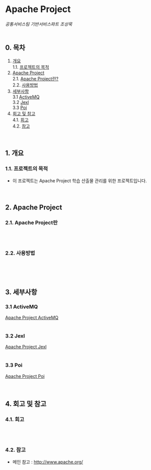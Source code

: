 # Apache Project
###### 공통서비스팀 기반서비스파트 조상묵 <br><br>

## 0. 목차
1. [개요](#1-개요)<br>
    1.1. [프로젝트의 목적](#11-프로젝트의-목적)<br>
2. [Apache Project](#2-Apache-Project)<br>
    2.1. [Apache Project란?](#21-Apache-Project란)<br>
    2.2. [사용방법](#22-사용방법)<br>
3. [세부사항](#3-세부사항)<br>
    3.1 [ActiveMQ](#31-ActiveMQ)<br>
    3.2 [Jexl](#32-Jexl)<br>
    3.3 [Poi](#33-Poi)<br>
4. [회고 및 참고](#4-회고-및-참고)<br>
    4.1. [회고](#41-회고)<br>
    4.2. [참고](#42-참고)<br>
<br>

## 1. 개요
### 1.1. 프로젝트의 목적
- 이 프로젝트는 Apache Project 학습 산출물 관리를 위한 프로젝트입니다.
<br><br><br>

## 2. Apache Project
### 2.1. Apache Project란
<br><br>

### 2.2. 사용방법
<br><br><br>

## 3. 세부사항
### 3.1 ActiveMQ
[Apache Project ActiveMQ](https://github.com/ChoSangmuk-tsis/Apache_Project/tree/master/ActiveMQ)
<br><br>

### 3.2 Jexl
[Apache Project Jexl](https://github.com/ChoSangmuk-tsis/Apache_Project/tree/master/Jexl)
<br><br>

### 3.3 Poi
[Apache Project Poi](https://github.com/ChoSangmuk-tsis/Apache_Project/tree/master/Poi)
<br><br><br>

## 4. 회고 및 참고
### 4.1. 회고
<br><br>

### 4.2. 참고
- 메인 참고 : http://www.apache.org/
<br><br><br>